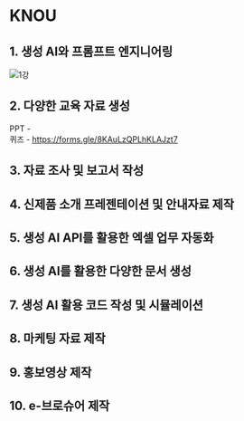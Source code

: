 # KNOU
## 1. 생성 AI와 프롬프트 엔지니어링
![1강](1강.png)

  
## 2. 다양한 교육 자료 생성  
PPT -  
퀴즈 - https://forms.gle/8KAuLzQPLhKLAJzt7  


## 3. 자료 조사 및 보고서 작성


## 4. 신제품 소개 프레젠테이션 및 안내자료 제작


## 5. 생성 AI API를 활용한 엑셀 업무 자동화  


## 6. 생성 AI를 활용한 다양한 문서 생성  

## 7. 생성 AI 활용 코드 작성 및 시뮬레이션  

## 8. 마케팅 자료 제작  

## 9. 홍보영상 제작  


## 10. e-브로슈어 제작
